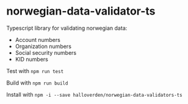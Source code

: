# norwegian-data-validator-ts

Typescript library for validating norwegian data:
- Account numbers
- Organization numbers
- Social security numbers
- KID numbers


Test with `npm run test`

Build with `npm run build`

Install with `npm -i --save halloverden/norwegian-data-validators-ts`
